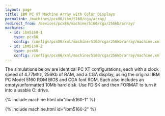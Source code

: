 ```yaml
---
layout: page
title: IBM PC XT Machine Array with Color Displays
permalink: /machines/pcx86/ibm/5160/cga/array/
redirect_from: /devices/pcx86/machine/5160/cga/256kb/array/
machines:
  - id: ibm5160-1
    type: pcx86
    config: /configs/pcx86/xml/machine/5160/cga/256kb/array/machine.xml
  - id: ibm5160-2
    type: pcx86
    config: /configs/pcx86/xml/machine/5160/cga/256kb/array/machine.xml
---
```


The simulations below are identical PC XT configurations, each with a clock speed of 4.77Mhz, 256Kb of RAM,
and a CGA display, using the original IBM PC Model 5160 ROM BIOS and CGA font ROM.  Each also includes an
empty/unformatted 10Mb hard disk. Use FDISK and then FORMAT to turn it into a usable C: drive.

{% include machine.html id="ibm5160-1" %}

{% include machine.html id="ibm5160-2" %}
